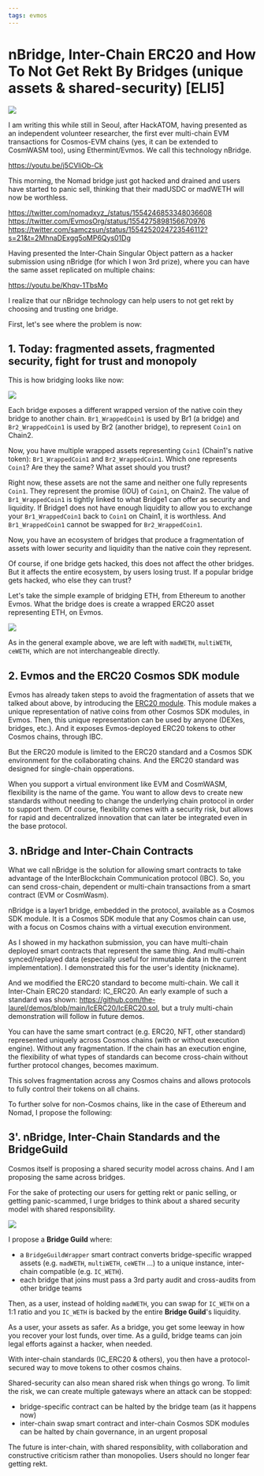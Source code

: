 ```yaml
---
tags: evmos
---
```



# nBridge, Inter-Chain ERC20 and How To Not Get Rekt By Bridges (unique assets & shared-security) [ELI5]

![](https://raw.githubusercontent.com/loredanacirstea/articles/master/articles/assets/bridge.png)

I am writing this while still in Seoul, after HackATOM, having presented as an independent volunteer researcher, the first ever multi-chain EVM transactions for Cosmos-EVM chains (yes, it can be extended to CosmWASM too), using Ethermint/Evmos. We call this technology nBridge.

https://youtu.be/j5CVliOb-Ck

This morning, the Nomad bridge just got hacked and drained and users have started to panic sell, thinking that their madUSDC or madWETH will now be worthless.

https://twitter.com/nomadxyz_/status/1554246853348036608
https://twitter.com/EvmosOrg/status/1554275898156670976
https://twitter.com/samczsun/status/1554252024723546112?s=21&t=2MhnaDExgg5oMP6Qys01Dg

Having presented the Inter-Chain Singular Object pattern as a hacker submission using nBridge (for which I won 3rd prize), where you can have the same asset replicated on multiple chains:

https://youtu.be/Khqv-1TbsMo

I realize that our nBridge technology can help users to not get rekt by choosing and trusting one bridge.

First, let's see where the problem is now:

## 1. Today: fragmented assets, fragmented security, fight for trust and monopoly

This is how bridging looks like now:

![](https://raw.githubusercontent.com/loredanacirstea/articles/master/articles/assets/bridge_fragmentation.png)

Each bridge exposes a different wrapped version of the native coin they bridge to another chain. `Br1_WrappedCoin1` is used by Br1 (a bridge) and `Br2_WrappedCoin1` is used by Br2 (another bridge), to represent `Coin1` on Chain2.
 
Now, you have multiple wrapped assets representing `Coin1` (Chain1's native token): `Br1_WrappedCoin1` and `Br2_WrappedCoin1`. Which one represents `Coin1`? Are they the same? What asset should you trust?

Right now, these assets are not the same and neither one fully represents `Coin1`. They represent the promise (IOU) of `Coin1`, on Chain2. The value of `Br1_WrappedCoin1` is tightly linked to what Bridge1 can offer as security and liquidity. If Bridge1 does not have enough liquidity to allow you to exchange your `Br1_WrappedCoin1` back to `Coin1` on Chain1, it is worthless. And `Br1_WrappedCoin1` cannot be swapped for `Br2_WrappedCoin1`.

Now, you have an ecosystem of bridges that produce a fragmentation of assets with lower security and liquidity than the native coin they represent.

Of course, if one bridge gets hacked, this does not affect the other bridges. But it affects the entire ecosystem, by users losing trust. If a popular bridge gets hacked, who else they can trust?


Let's take the simple example of bridging ETH, from Ethereum to another Evmos. What the bridge does is create a wrapped ERC20 asset representing ETH, on Evmos.

![](https://raw.githubusercontent.com/loredanacirstea/articles/master/articles/assets/bridge_fragmentation_ETH.png)

As in the general example above, we are left with `madWETH`, `multiWETH`, `ceWETH`, which are not interchangeable directly.

## 2. Evmos and the ERC20 Cosmos SDK module

Evmos has already taken steps to avoid the fragmentation of assets that we talked about above, by introducing the [ERC20 module](https://docs.evmos.org/modules/erc20/). This module makes a unique representation of native coins from other Cosmos SDK modules, in Evmos. Then, this unique representation can be used by anyone (DEXes, bridges, etc.). And it exposes Evmos-deployed ERC20 tokens to other Cosmos chains, through IBC.

But the ERC20 module is limited to the ERC20 standard and a Cosmos SDK environment for the collaborating chains. And the ERC20 standard was designed for single-chain opperations.

When you support a virtual environment like EVM and CosmWASM, flexibility is the name of the game. You want to allow devs to create new standards without needing to change the underlying chain protocol in order to support them. Of course, flexibility comes with a security risk, but allows for rapid and decentralized innovation that can later be integrated even in the base protocol. 


## 3. nBridge and Inter-Chain Contracts

What we call nBridge is the solution for allowing smart contracts to take advantage of the InterBlockchain Communication protocol (IBC). So, you can send cross-chain, dependent or multi-chain transactions from a smart contract (EVM or CosmWasm).

nBridge is a layer1 bridge, embedded in the protocol, available as a Cosmos SDK module. It is a Cosmos SDK module that any Cosmos chain can use, with a focus on Cosmos chains with a virtual execution environment.

As I showed in my hackathon submission, you can have multi-chain deployed smart contracts that represent the same thing. And multi-chain synced/replayed data (especially useful for immutable data in the current implementation). I demonstrated this for the user's identity (nickname).

And we modified the ERC20 standard to become multi-chain. We call it Inter-Chain ERC20 standard: IC_ERC20. An early example of such a standard was shown: https://github.com/the-laurel/demos/blob/main/IcERC20/IcERC20.sol, but a truly multi-chain demonstration will follow in future demos.

You can have the same smart contract (e.g. ERC20, NFT, other standard) represented uniquely across Cosmos chains (with or without execution engine). Without any fragmentation. If the chain has an execution engine, the flexibility of what types of standards can become cross-chain without further protocol changes, becomes maximum.

This solves fragmentation across any Cosmos chains and allows protocols to fully control their tokens on all chains.

To further solve for non-Cosmos chains, like in the case of Ethereum and Nomad, I propose the following:


## 3'. nBridge, Inter-Chain Standards and the BridgeGuild

Cosmos itself is proposing a shared security model across chains. And I am proposing the same across bridges.

For the sake of protecting our users for getting rekt or panic selling, or getting panic-scammed, I urge bridges to think about a shared security model with shared responsibility.

![](https://raw.githubusercontent.com/loredanacirstea/articles/master/articles/assets/bridge_guild_wrapper.png)

I propose a **Bridge Guild** where:
- a `BridgeGuildWrapper` smart contract converts bridge-specific wrapped assets (e.g. `madWETH`, `multiWETH`, `ceWETH` ...) to a unique instance, inter-chain compatible (e.g. `IC_WETH`).
- each bridge that joins must pass a 3rd party audit and cross-audits from other bridge teams

Then, as a user, instead of holding `madWETH`, you can swap for `IC_WETH` on a 1:1 ratio and you `IC_WETH` is backed by the entire **Bridge Guild**'s liquidity.

As a user, your assets as safer.
As a bridge, you get some leeway in how you recover your lost funds, over time.
As a guild, bridge teams can join legal efforts against a hacker, when needed.

With inter-chain standards (IC_ERC20 & others), you then have a protocol-secured way to move tokens to other cosmos chains.

Shared-security can also mean shared risk when things go wrong. To limit the risk, we can create multiple gateways where an attack can be stopped:
- bridge-specific contract can be halted by the bridge team (as it happens now)
- inter-chain swap smart contract and inter-chain Cosmos SDK modules can be halted by chain governance, in an urgent proposal



The future is inter-chain, with shared responsiblity, with collaboration and constructive criticism rather than monopolies. Users should no longer fear getting rekt.


